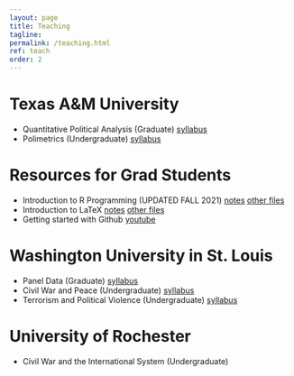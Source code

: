 ```yaml
---
layout: page
title: Teaching
tagline: 
permalink: /teaching.html
ref: teach
order: 2
---
```


# Texas A&M University

- Quantitative Political Analysis (Graduate) [syllabus](teaching/Syllabus_POLS602_FA2021.pdf)
- Polimetrics (Undergraduate) [syllabus](teaching/Syllabus_POLS309_FA2021.pdf)

# Resources for Grad Students

-  Introduction to R Programming  (UPDATED FALL 2021) [notes](teaching/R_Course.pdf) [other files](teaching/Datasets.zip)
-  Introduction to LaTeX [notes](teaching/latexCourse.pdf) [other files](teaching/additional_files.zip)
- Getting started with Github [youtube](https://youtu.be/Hhr7t3mu4jM)

# Washington University in St. Louis

- Panel Data (Graduate) [syllabus](teaching/Syllabus_panelData_WUSTL.pdf)
- Civil War and Peace (Undergraduate) [syllabus](teaching/Syllabus2017_CW.pdf)
- Terrorism and Political Violence (Undergraduate) [syllabus](teaching/Syllabus2017_Terr.pdf)
	
#  University of Rochester

-  Civil War and the International System (Undergraduate)
